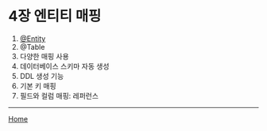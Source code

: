 # 4장 엔티티 매핑

1. [@Entity](./01.md)
2. @Table
3. 다양한 매핑 사용
4. 데이터베이스 스키마 자동 생성
5. DDL 생성 기능
6. 기본 키 매핑
7. 필드와 컬럼 매핑: 레퍼런스

-----
[Home](/README.md)
